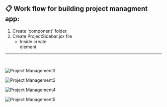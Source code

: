## 📋 Work flow for building project managment app:

1. Create 'component' folder.
2. Create ProjectSidebar.jsx file
   * Inside create <aside> element









---
<br>

![Project Management3](https://github.com/shanibider/React-project-management/assets/72359805/213d0f3d-fc5b-4ab9-8d55-041ac6c5c841)

![Project Management2](https://github.com/shanibider/React-project-management/assets/72359805/0244802e-6ce3-4e5c-81f0-6dbad51c4cf3)

![Project Management4](https://github.com/shanibider/React-project-management/assets/72359805/24d0724d-31d6-4960-84e9-b8339c015350)

![Project Management5](https://github.com/shanibider/React-project-management/assets/72359805/099d1eef-faef-4b95-9f9e-ab3d9fc04f60)
